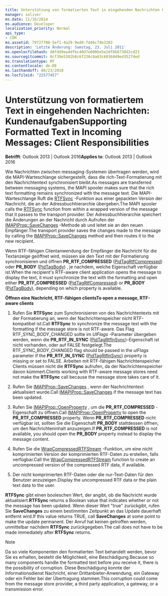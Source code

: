 ```yaml
---
title: Unterstützung von formatierten Text in eingehenden Nachrichten Client Zuständigkeiten
manager: soliver
ms.date: 11/16/2014
ms.audience: Developer
localization_priority: Normal
api_type:
- COM
ms.assetid: 79727700-5ef1-4a29-9ed0-fd46c7de3202
description: 'Letzte Änderung: Samstag, 23. Juli 2011'
ms.openlocfilehash: d8fdd9ea4dfbc40d7e800be5e2df666738d2cd23
ms.sourcegitcommit: 0cf39e5382b8c6f236c8a63c6036849ed3527ded
ms.translationtype: MT
ms.contentlocale: de-DE
ms.lasthandoff: 08/23/2018
ms.locfileid: "22577457"
---
```

# <a name="supporting-formatted-text-in-incoming-messages-client-responsibilities"></a><span data-ttu-id="b6245-103">Unterstützung von formatiertem Text in eingehenden Nachrichten: Kundenaufgaben</span><span class="sxs-lookup"><span data-stu-id="b6245-103">Supporting Formatted Text in Incoming Messages: Client Responsibilities</span></span>

  
  
<span data-ttu-id="b6245-104">**Betrifft**: Outlook 2013 | Outlook 2016</span><span class="sxs-lookup"><span data-stu-id="b6245-104">**Applies to**: Outlook 2013 | Outlook 2016</span></span> 
  
<span data-ttu-id="b6245-105">Wie Nachrichten zwischen messaging-Systemen übertragen werden, wird die MAPI-Warteschlange sichergestellt, dass die rich-Text-Formatierung mit den Nachrichtentext synchronisiert bleibt.</span><span class="sxs-lookup"><span data-stu-id="b6245-105">As messages are transferred between messaging systems, the MAPI spooler makes sure that the rich text formatting remains synchronized with the message text.</span></span> <span data-ttu-id="b6245-106">Die MAPI-Warteschlange Ruft die [RTFSync](rtfsync.md) -Funktion aus einer gepackten Version der Nachricht, die an der Adressbuchhierarchie übergeben.</span><span class="sxs-lookup"><span data-stu-id="b6245-106">The MAPI spooler calls the [RTFSync](rtfsync.md) function from within a wrapped version of the message that it passes to the transport provider.</span></span> <span data-ttu-id="b6245-107">Der Adressbuchhierarchie speichert die Änderungen an der Nachricht durch Aufrufen der [IMAPIProp::SaveChanges](imapiprop-savechanges.md) -Methode ab und leitet sie an den neuen Empfänger.</span><span class="sxs-lookup"><span data-stu-id="b6245-107">The transport provider saves the changes made to the message by calling the [IMAPIProp::SaveChanges](imapiprop-savechanges.md) method and then routes it to the new recipient.</span></span> 
  
<span data-ttu-id="b6245-108">Wenn RTF-fähigen Clientanwendung der Empfänger die Nachricht für die Textanzeige geöffnet wird, müssen sie den Text mit der Formatierung synchronisieren und öffnen **PR_RTF_COMPRESSED** ([PidTagRtfCompressed](pidtagrtfcompressed-canonical-property.md)) oder **PR_BODY** ([PidTagBody](pidtagbody-canonical-property.md)) , je nachdem, welche Eigenschaft verfügbar ist.</span><span class="sxs-lookup"><span data-stu-id="b6245-108">When the recipient's RTF-aware client application opens the message to display the text, it must synchronize the text with the formatting and open either **PR_RTF_COMPRESSED** ([PidTagRtfCompressed](pidtagrtfcompressed-canonical-property.md)) or **PR_BODY** ([PidTagBody](pidtagbody-canonical-property.md)), depending on which property is available.</span></span>
  
 <span data-ttu-id="b6245-109">**Öffnen eine Nachricht, RTF-fähigen clients**</span><span class="sxs-lookup"><span data-stu-id="b6245-109">**To open a message, RTF-aware clients**</span></span>
  
1. <span data-ttu-id="b6245-110">Rufen Sie **RTFSync** zum Synchronisieren von des Nachrichtentexts mit der Formatierung an, wenn der Nachrichtenspeicher nicht RTF-kompatibel ist.</span><span class="sxs-lookup"><span data-stu-id="b6245-110">Call **RTFSync** to synchronize the message text with the formatting if the message store is not RTF-aware.</span></span> <span data-ttu-id="b6245-111">Das Flag RTF_SYNC_BODY_CHANGED sollte im _UlFlags_ -Parameter übergeben werden, wenn die **PR_RTF_IN_SYNC** ([PidTagRtfInSync](pidtagrtfinsync-canonical-property.md))-Eigenschaft ist nicht vorhanden, oder auf FALSE festgelegt.</span><span class="sxs-lookup"><span data-stu-id="b6245-111">The RTF_SYNC_BODY_CHANGED flag should be passed in the  _ulFlags_ parameter if the **PR_RTF_IN_SYNC** ([PidTagRtfInSync](pidtagrtfinsync-canonical-property.md)) property is missing or set to FALSE.</span></span> <span data-ttu-id="b6245-112">Arbeiten mit RTF-fähigen Nachrichtenspeicher Clients müssen nicht die **RTFSync** aufrufen, da der Nachrichtenspeicher davon kümmert.</span><span class="sxs-lookup"><span data-stu-id="b6245-112">Clients working with RTF-aware message stores need not make the **RTFSync** call because the message store takes care of it.</span></span> 
    
2. <span data-ttu-id="b6245-113">Rufen Sie [IMAPIProp::SaveChanges](imapiprop-savechanges.md) , wenn der Nachrichtentext aktualisiert wurde.</span><span class="sxs-lookup"><span data-stu-id="b6245-113">Call [IMAPIProp::SaveChanges](imapiprop-savechanges.md) if the message text has been updated.</span></span> 
    
3. <span data-ttu-id="b6245-114">Rufen Sie [IMAPIProp::OpenProperty](imapiprop-openproperty.md) , um die **PR_RTF_COMPRESSED** -Eigenschaft zu öffnen.</span><span class="sxs-lookup"><span data-stu-id="b6245-114">Call [IMAPIProp::OpenProperty](imapiprop-openproperty.md) to open the **PR_RTF_COMPRESSED** property.</span></span> <span data-ttu-id="b6245-115">Wenn **PR_RTF_COMPRESSED** nicht verfügbar ist, sollten Sie die Eigenschaft **PR_BODY** stattdessen öffnen, um den Nachrichteninhalt anzuzeigen.</span><span class="sxs-lookup"><span data-stu-id="b6245-115">If **PR_RTF_COMPRESSED** is not available, you should open the **PR_BODY** property instead to display the message content.</span></span> 
    
4. <span data-ttu-id="b6245-116">Rufen Sie die [WrapCompressedRTFStream](wrapcompressedrtfstream.md) -Funktion, um eine nicht komprimierten Version der komprimierten RTF-Daten zu erstellen, falls verfügbar.</span><span class="sxs-lookup"><span data-stu-id="b6245-116">Call the [WrapCompressedRTFStream](wrapcompressedrtfstream.md) function to create an uncompressed version of the compressed RTF data, if available.</span></span> 
    
5. <span data-ttu-id="b6245-117">Der nicht komprimierten RTF-Daten oder die nur-Text-Daten für den Benutzer anzuzeigen.</span><span class="sxs-lookup"><span data-stu-id="b6245-117">Display the uncompressed RTF data or the plain text data to the user.</span></span>
    
 <span data-ttu-id="b6245-118">**RTFSync** gibt einen booleschen Wert, der angibt, ob die Nachricht wurde aktualisiert.</span><span class="sxs-lookup"><span data-stu-id="b6245-118">**RTFSync** returns a Boolean value that indicates whether or not the message has been updated.</span></span> <span data-ttu-id="b6245-119">Wenn dieser Wert "true" zurückgibt, rufen Sie **SaveChanges** zu einem bestimmten Zeitpunkt an das Update dauerhaft entfernt wird.</span><span class="sxs-lookup"><span data-stu-id="b6245-119">If this value returns TRUE, call **SaveChanges** at some point to make the update permanent.</span></span> <span data-ttu-id="b6245-120">Der Anruf hat keinen getroffen werden, unmittelbar nachdem **RTFSync** zurückgegeben.</span><span class="sxs-lookup"><span data-stu-id="b6245-120">The call does not have to be made immediately after **RTFSync** returns.</span></span> 
  
> [!NOTE]
> <span data-ttu-id="b6245-121">Da so viele Komponenten den formatierten Text behandelt werden, bevor Sie es erhalten, besteht die Möglichkeit, eine Beschädigung.</span><span class="sxs-lookup"><span data-stu-id="b6245-121">Because so many components handle the formatted text before you receive it, there is the possibility of corruption.</span></span> <span data-ttu-id="b6245-122">Diese Beschädigung konnte der Informationsdienst Nachricht, einer Drittanbieter-Anwendung, ein Gateway oder ein Fehler bei der Übertragung stammen.</span><span class="sxs-lookup"><span data-stu-id="b6245-122">This corruption could come from the message store provider, a third party application, a gateway, or a transmission error.</span></span> 
  

